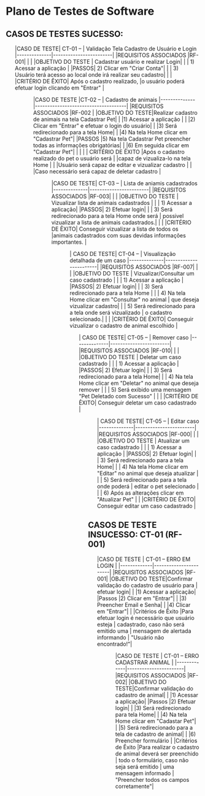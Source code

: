 # Plano de Testes de Software

## CASOS DE TESTES SUCESSO: 
<ol>
|CASO DE TESTE| CT-01 – | Validação Tela Cadastro de Usuário e Login
|--------------|------------------------|
|REQUISITOS ASSOCIADOS	|RF-001|
|                                                   |
|OBJETIVO DO TESTE	| Cadastrar usuário e realizar Login|
|      | 1) Acessar a aplicação | 
|PASSOS| 2) Clicar em "Criar Conta"|
|      | 3) Usuário terá acesso ao local onde irá realizar seu cadastro|
|                                                          |
|CRITÉRIO DE ÊXITO| Após o cadastro realizado, 
|o usuário poderá efetuar login clicando em "Entrar" |
<ol>
<ol> 
|CASO DE TESTE |CT-02 – | Cadastro de animais
|--------------|-------------------------------------|
|REQUISITOS ASSOCIADOS	|RF-002 | 
|OBJETIVO DO TESTE|Realizar cadastro de animais na tela Cadastrar Pet|
|      	|1) Acessar a aplicação	|
|       |2)	Clicar em "Entrar" e efetuar o login do usuário|
|       |3)	Será redirecionado para a tela Home|
|       |4)	Na tela Home clicar em "Cadastrar Pet"|
|PASSOS |5)	Na tela Cadastrar Pet preencher todas as informações obrigatórias|
|       |6)	Em seguida clicar em "Cadastrar Pet"|
|       
|       
|       
|   CRITÉRIO DE ÊXITO  |Após o cadastro realizado do pet o usuário será 
|                      |capaz de vizualiza-lo na tela Home |
|	                   |Usuário será capaz de editar e vizualizar cadastro |
|                 	   |Caso necessário será capaz de deletar cadastro |
<ol> 
<ol>
|CASO DE TESTE| CT-03 – | Lista de aniamis cadastrados
|--------------|------------------------|
|REQUISITOS ASSOCIADOS	|RF-003|
|                                                   |
|OBJETIVO DO TESTE	| Vizualizar lista de animais cadastrados |
|      | 1) Acessar a aplicação| 
|PASSOS| 2) Efetuar login| 
|      | 3) Será redirecionado para a tela Home onde será 
|           possivel vizualizar a lista de animais cadastrados.| 
|                                                          |
|CRITÉRIO DE ÊXITO| Conseguir vizualizar a lista de todos os 
|animais cadastrados com suas devidas informações importantes. |
<ol>
<ol>
| CASO DE TESTE| CT-04 – | Visualização detalhada de um caso
|--------------|------------------------|
|REQUISITOS ASSOCIADOS	|RF-007|
|                                                   |
|OBJETIVO DO TESTE	| Vizualizar/Consultar um caso cadastrado |
|      | 1) Acessar a aplicação |
|PASSOS| 2) Efetuar login|
|      | 3) Será redirecionado para a tela Home |
|      | 4) Na tela Home clicar em "Consultar" no animal 
|           que deseja vizualizar cadastro|
|      | 5) Será redirecionado para a tela onde será vizualizado 
|           o cadastro selecionado.|
|                                                          |
|CRITÉRIO DE ÊXITO| Conseguir vizualizar o cadastro de animal escolhido |
<ol> 
| CASO DE TESTE| CT-05 – | Remover caso
|--------------|------------------------|
|REQUISITOS ASSOCIADOS	|RF-010|
|                                                   |
|OBJETIVO DO TESTE	| Deletar um caso cadastrado |
|      | 1) Acessar a aplicação |
|PASSOS| 2) Efetuar login|
|      | 3) Será redirecionado para a tela Home|
|      | 4) Na tela Home clicar em "Deletar" no animal que deseja remover |
|      | 5) Será exibido uma mensagem "Pet Deletado com Sucesso" |
|                                                          |
|CRITÉRIO DE ÊXITO| Conseguir deletar um caso cadastrado |
<ol>
<ol>
| CASO DE TESTE| CT-05 – | Editar caso
|--------------|------------------------|
|REQUISITOS ASSOCIADOS	|RF-000|
|                                                   |
|OBJETIVO DO TESTE	| Atualizar um caso cadastrado |
|      | 1) Acessar a aplicação |
|PASSOS| 2) Efetuar login|
|      | 3) Será redirecionado para a tela Home|
|      | 4) Na tela Home clicar em "Editar" no animal que deseja atualizar |
|      | 5) Será redirecionado para a tela onde poderá 
|           editar o pet selecionado  |
|      | 6) Após as alterações clicar em "Atualizar Pet"
|                                                          |
|CRITÉRIO DE ÊXITO| Conseguir editar um caso cadastrado |
</ol>

 
## CASOS DE TESTE INSUCESSO: CT-01 (RF-001)
<ol> 
|CASO DE TESTE |	CT-01 – ERRO EM LOGIN | 
|-------------|-----------------------|
|REQUISITOS ASSOCIADOS	|RF-001|
|OBJETIVO DO TESTE|Confirmar validação do cadastro de usuário para 
|                  efetuar login|
|                 |1) Acessar a aplicação|
|Passos           |2) Clicar em "Entrar"|
|                 |3) Preencher Email e Senha|
|                 |4) Clicar em "Entrar"|
|                  	
|Critérios de Êxito	|Para efetuar login é necessário que usuário esteja 
|                    cadastrado, caso não será emitido uma 
|                    mensagem de alertada informando 
|                    "Usuário não encontrado!"|
<ol>
<ol>
|CASO DE TESTE |	CT-01 – ERRO CADASTRAR ANIMAL | 
|-------------|-----------------------|
|REQUISITOS ASSOCIADOS	|RF-002|
|OBJETIVO DO TESTE|Confirmar validação do cadastro de animal|
|                 |1) Acessar a aplicação|
|Passos           |2) Efetuar login|
|                 |3) Será redirecionado para tela Home|
|                 |4) Na tela Home clicar em "Cadastar Pet"|
|                 |5) Será redirecionado para a tela de cadastro de animal|
|                 |6) Preencher formulário
|                  	
|Critérios de Êxito	|Para realizar o cadastro de animal deverá ser preenchido |                    todo o formulário, caso não seja será emitido 
|                    uma mensagem informado 
|                   "Preencher todos os campos corretamente"|
 </ol>

